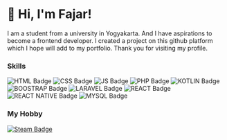 # 👋 Hi, I'm Fajar!
I am a student from a university in Yogyakarta. And I have aspirations to become a frontend developer. I created a project on this github platform which I hope will add to my portfolio. Thank you for visiting my profile.
### Skills
![HTML Badge](https://img.shields.io/badge/HTML5-E34F26?style=for-the-badge&logo=html5&logoColor=white)
![CSS Badge](https://img.shields.io/badge/CSS3-1572B6?style=for-the-badge&logo=css3&logoColor=white)
![JS Badge](https://img.shields.io/badge/JavaScript-323330?style=for-the-badge&logo=javascript&logoColor=F7DF1E)
![PHP Badge](https://img.shields.io/badge/PHP-777BB4?style=for-the-badge&logo=php&logoColor=white)
![KOTLIN Badge](https://img.shields.io/badge/Kotlin-0095D5?&style=for-the-badge&logo=kotlin&logoColor=white)
![BOOSTRAP Badge](https://img.shields.io/badge/Bootstrap-563D7C?style=for-the-badge&logo=bootstrap&logoColor=white)
![LARAVEL Badge](https://img.shields.io/badge/Laravel-FF2D20?style=for-the-badge&logo=laravel&logoColor=white)
![REACT Badge](https://img.shields.io/badge/React-20232A?style=for-the-badge&logo=react&logoColor=61DAFB)
![REACT NATIVE Badge](https://img.shields.io/badge/React_Native-20232A?style=for-the-badge&logo=react&logoColor=61DAFB)
![MYSQL Badge](	https://img.shields.io/badge/MySQL-00000F?style=for-the-badge&logo=mysql&logoColor=white)
### My Hobby
<a href="https://steamcommunity.com/id/relaxinaja/">
   <img src="https://img.shields.io/badge/Steam-000000?style=for-the-badge&logo=steam&logoColor=white"
    alt="Steam Badge">
</a>
